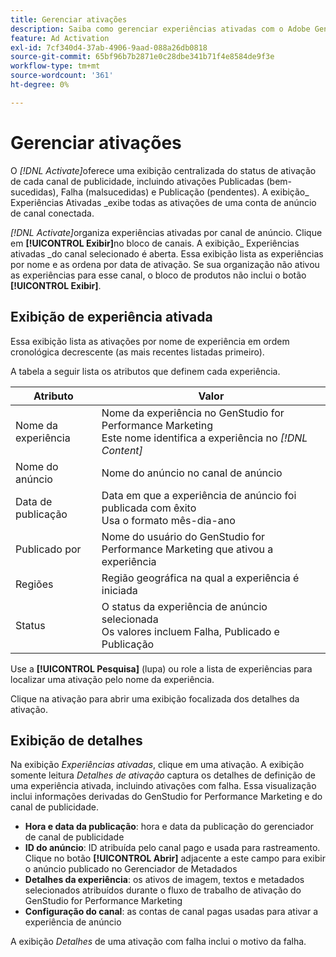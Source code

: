 ```yaml
---
title: Gerenciar ativações
description: Saiba como gerenciar experiências ativadas com o Adobe GenStudio for Performance Marketing.
feature: Ad Activation
exl-id: 7cf340d4-37ab-4906-9aad-088a26db0818
source-git-commit: 65bf96b7b2871e0c28dbe341b71f4e8584de9f3e
workflow-type: tm+mt
source-wordcount: '361'
ht-degree: 0%

---
```


# Gerenciar ativações

O _[!DNL Activate]_&#x200B;oferece uma exibição centralizada do status de ativação de cada canal de publicidade, incluindo ativações Publicadas (bem-sucedidas), Falha (malsucedidas) e Publicação (pendentes). A exibição_ Experiências Ativadas _exibe todas as ativações de uma conta de anúncio de canal conectada.

_[!DNL Activate]_&#x200B;organiza experiências ativadas por canal de anúncio. Clique em **[!UICONTROL Exibir]**&#x200B;no bloco de canais. A exibição_ Experiências ativadas _do canal selecionado é aberta. Essa exibição lista as experiências por nome e as ordena por data de ativação. Se sua organização não ativou as experiências para esse canal, o bloco de produtos não inclui o botão **[!UICONTROL Exibir]**.

## Exibição de experiência ativada

Essa exibição lista as ativações por nome de experiência em ordem cronológica decrescente (as mais recentes listadas primeiro).

A tabela a seguir lista os atributos que definem cada experiência.

| Atributo | Valor |
|------------------|---------------------------------------------------------------------------------------------|
| Nome da experiência | Nome da experiência no GenStudio for Performance Marketing<br>Este nome identifica a experiência no _[!DNL Content]_ |
| Nome do anúncio | Nome do anúncio no canal de anúncio |
| Data de publicação | Data em que a experiência de anúncio foi publicada com êxito<br>Usa o formato mês-dia-ano |
| Publicado por | Nome do usuário do GenStudio for Performance Marketing que ativou a experiência |
| Regiões | Região geográfica na qual a experiência é iniciada |
| Status | O status da experiência de anúncio selecionada<br>Os valores incluem Falha, Publicado e Publicação |

Use a **[!UICONTROL Pesquisa]** (lupa) ou role a lista de experiências para localizar uma ativação pelo nome da experiência.

Clique na ativação para abrir uma exibição focalizada dos detalhes da ativação.

## Exibição de detalhes

Na exibição _Experiências ativadas_, clique em uma ativação. A exibição somente leitura _Detalhes de ativação_ captura os detalhes de definição de uma experiência ativada, incluindo ativações com falha. Essa visualização inclui informações derivadas do GenStudio for Performance Marketing e do canal de publicidade.

* **Hora e data da publicação**: hora e data da publicação do gerenciador de canal de publicidade
* **ID do anúncio**: ID atribuída pelo canal pago e usada para rastreamento. Clique no botão **[!UICONTROL Abrir]** adjacente a este campo para exibir o anúncio publicado no Gerenciador de Metadados
* **Detalhes da experiência**: os ativos de imagem, textos e metadados selecionados atribuídos durante o fluxo de trabalho de ativação do GenStudio for Performance Marketing
* **Configuração do canal**: as contas de canal pagas usadas para ativar a experiência de anúncio

A exibição _Detalhes_ de uma ativação com falha inclui o motivo da falha.
